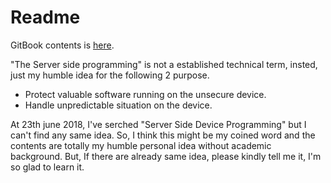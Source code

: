# Readme

GitBook contents is [here](https://uedatakeyuki.github.io/ssdp/docs/).

"The Server side programming" is not a established technical term, insted, just my humble idea for the following 2 purpose.
* Protect valuable software running on the unsecure device.
* Handle unpredictable situation on the device.

At 23th june 2018, I've serched "Server Side Device Programming" but I can't find any same idea.
So, I think this might be my coined word and the contents are totally my humble personal idea without academic background.
But, If there are already same idea, please kindly tell me it, I'm so glad to learn it.